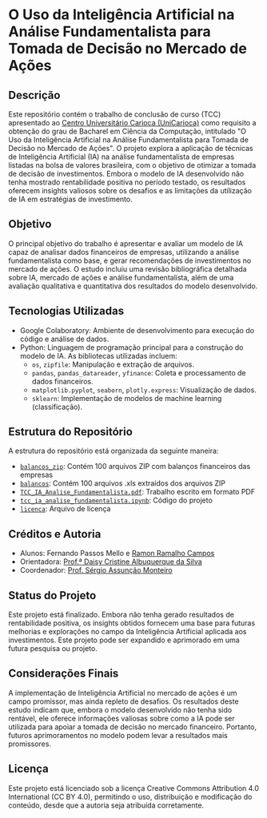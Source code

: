 # O Uso da Inteligência Artificial na Análise Fundamentalista para Tomada de Decisão no Mercado de Ações

## Descrição

Este repositório contém o trabalho de conclusão de curso (TCC) apresentado ao [Centro Universitário Carioca (UniCarioca)](https://unicarioca.edu.br/) como requisito a obtenção do grau de Bacharel em Ciência da Computação, intitulado "O Uso da Inteligência Artificial na Análise Fundamentalista para Tomada de Decisão no Mercado de Ações". O projeto explora a aplicação de técnicas de Inteligência Artificial (IA) na análise fundamentalista de empresas listadas na bolsa de valores brasileira, com o objetivo de otimizar a tomada de decisão de investimentos. Embora o modelo de IA desenvolvido não tenha mostrado rentabilidade positiva no período testado, os resultados oferecem insights valiosos sobre os desafios e as limitações da utilização de IA em estratégias de investimento.

## Objetivo

O principal objetivo do trabalho é apresentar e avaliar um modelo de IA capaz de analisar dados financeiros de empresas, utilizando a análise fundamentalista como base, e gerar recomendações de investimentos no mercado de ações. O estudo incluiu uma revisão bibliográfica detalhada sobre IA, mercado de ações e análise fundamentalista, além de uma avaliação qualitativa e quantitativa dos resultados do modelo desenvolvido.

## Tecnologias Utilizadas

* Google Colaboratory: Ambiente de desenvolvimento para execução do código e análise de dados.
* Python: Linguagem de programação principal para a construção do modelo de IA. As bibliotecas utilizadas incluem: 
  * `os`, `zipfile`: Manipulação e extração de arquivos.
  * `pandas`, `pandas_datareader`, `yfinance`: Coleta e processamento de dados financeiros.
  * `matplotlib.pyplot`, `seaborn`, `plotly.express`: Visualização de dados.
  * `sklearn`: Implementação de modelos de machine learning (classificação).

## Estrutura do Repositório

A estrutura do repositório está organizada da seguinte maneira:

* [`balancos_zip`](./balancos_zip): Contém 100 arquivos ZIP com balanços financeiros das empresas
* [`balancos`](./balancos): Contém 100 arquivos .xls extraídos dos arquivos ZIP
* [`TCC_IA_Analise_Fundamentalista.pdf`](./TCC_IA_Analise_Fundamentalista.pdf): Trabalho escrito em formato PDF
* [`tcc_ia_analise_fundamentalista.ipynb`](tcc_ia_analise_fundamentalista.ipynb): Código do projeto
* [`licenca`](./LICENSE): Arquivo de licença

## Créditos e Autoria

* Alunos: Fernando Passos Mello e [Ramon Ramalho Campos](https://www.linkedin.com/in/ramon-campos-melo)
* Orientadora: [Prof.ª Daisy Cristine Albuquerque da Silva](https://www.linkedin.com/in/daisyalbuquerque)
* Coordenador: [Prof. Sérgio Assunção Monteiro](https://www.linkedin.com/in/sergio-assun%C3%A7%C3%A3o-monteiro-b781897b)

## Status do Projeto

Este projeto está finalizado. Embora não tenha gerado resultados de rentabilidade positiva, os insights obtidos fornecem uma base para futuras melhorias e explorações no campo da Inteligência Artificial aplicada aos investimentos. Este projeto pode ser expandido e aprimorado em uma futura pesquisa ou projeto.

## Considerações Finais

A implementação de Inteligência Artificial no mercado de ações é um campo promissor, mas ainda repleto de desafios. Os resultados deste estudo indicam que, embora o modelo desenvolvido não tenha sido rentável, ele oferece informações valiosas sobre como a IA pode ser utilizada para apoiar a tomada de decisão no mercado financeiro. Portanto, futuros aprimoramentos no modelo podem levar a resultados mais promissores.

## Licença

Este projeto está licenciado sob a licença Creative Commons Attribution 4.0 International (CC BY 4.0), permitindo o uso, distribuição e modificação do conteúdo, desde que a autoria seja atribuída corretamente.
